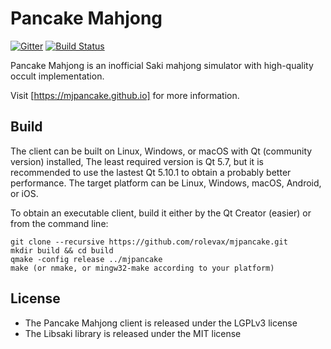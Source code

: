 # Pancake Mahjong

[![Gitter](https://badges.gitter.im/Join%20Chat.svg)](https://gitter.im/mjpancake)
[![Build Status](https://travis-ci.org/rolevax/mjpancake.svg?branch=develop)](https://travis-ci.org/rolevax/mjpancake)

Pancake Mahjong is an inofficial Saki mahjong simulator
with high-quality occult implementation.

Visit [https://mjpancake.github.io] for more information.

## Build

The client can be built on Linux, Windows, or macOS with
Qt (community version) installed, 
The least required version is Qt 5.7, 
but it is recommended to use the lastest Qt 5.10.1
to obtain a probably better performance.
The target platform can be Linux, Windows, macOS, Android, or iOS. 

To obtain an executable client,
build it either by the Qt Creator (easier) or from the command line:

```
git clone --recursive https://github.com/rolevax/mjpancake.git
mkdir build && cd build
qmake -config release ../mjpancake
make (or nmake, or mingw32-make according to your platform)
```

## License

- The Pancake Mahjong client is released under the LGPLv3 license
- The Libsaki library is released under the MIT license


